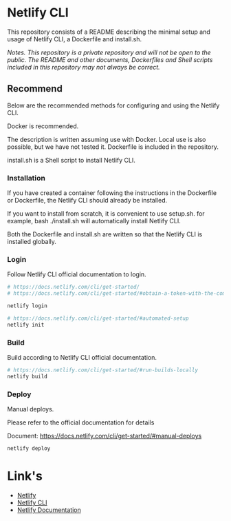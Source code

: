 # Netlify CLI
This repository consists of a README describing the minimal setup and usage of Netlify CLI, a Dockerfile and install.sh.


*Notes.*
*This repository is a private repository and will not be open to the public. The README and other documents, Dockerfiles and Shell scripts included in this repository may not always be correct.*

## Recommend
Below are the recommended methods for configuring and using the Netlify CLI.

Docker is recommended.

The description is written assuming use with Docker. Local use is also possible, but we have not tested it.
Dockerfile is included in the repository.

install.sh is a Shell script to install Netlify CLI.

### Installation
If you have created a container following the instructions in the Dockerfile or Dockerfile, the Netlify CLI should already be installed.

If you want to install from scratch, it is convenient to use setup.sh. for example, bash ./install.sh will automatically install Netlify CLI.

Both the Dockerfile and install.sh are written so that the Netlify CLI is installed globally.

### Login
Follow Netlify CLI official documentation to login.

```bash
# https://docs.netlify.com/cli/get-started/
# https://docs.netlify.com/cli/get-started/#obtain-a-token-with-the-command-line

netlify login
```

```bash
# https://docs.netlify.com/cli/get-started/#automated-setup
netlify init
```

### Build
Build according to Netlify CLI official documentation.

```bash
# https://docs.netlify.com/cli/get-started/#run-builds-locally
netlify build
```

### Deploy
Manual deploys.

Please refer to the official documentation for details

Document: https://docs.netlify.com/cli/get-started/#manual-deploys

```bash
netlify deploy
```


# Link's
- [Netlify](https://www.netlify.com)
- [Netlify CLI](https://cli.netlify.com)
- [Netlify Documentation](https://docs.netlify.com)
